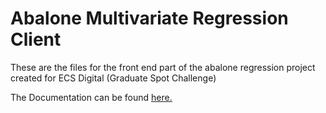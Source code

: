 # Abalone Multivariate Regression Client

These are the files for the front end part of the abalone regression project created for ECS Digital (Graduate Spot Challenge)

The Documentation can be found [here.](https://www.notion.so/Spot-Challenge-Data-e6dee3c88e674de2b1f42d54296fa24c)
